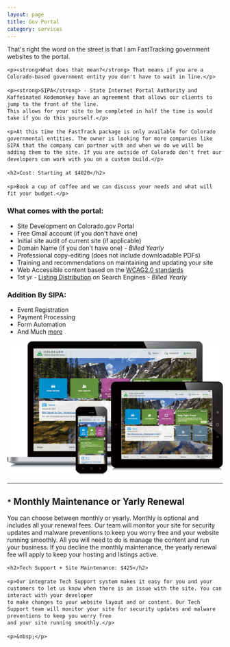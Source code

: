 ```yaml
---
layout: page
title: Gov Portal
category: services
---
```

<div class="row">
  <div class="col-sm-12">
    <p>That's right the word on the street is that I am FastTracking government websites to the portal.</p>

    <p><strong>What does that mean?</strong> That means if you are a Colorado-based government entity you don't have to wait in line.</p>

    <p><strong>SIPA</strong> - State Internet Portal Authority and Kaffeinated Kodemonkey have an agreement that allows our clients to jump to the front of the line.
    This allows for your site to be completed in half the time is would take if you do this yourself.</p>

    <p>At this time the FastTrack package is only available for Colorado governmental entities. The owner is looking for more companies like SIPA that the company can partner with and when we do we will be adding them to the site. If you are outside of Colorado don't fret our developers can work with you on a custom build.</p>

    <h2>Cost: Starting at $4020</h2>

    <p>Book a cup of coffee and we can discuss your needs and what will fit your budget.</p>
  </div>

</div>

<div class="row">
  <div class="col-sm-6">
    <h3>What comes with the portal:</h3>
    <ul>
      <li>Site Development on Colorado.gov Portal</li>
      <li>Free Gmail account (if you don't have one)</li>
      <li>Initial site audit of current site (if applicable)</li>
      <li>Domain Name (if you don't have one) - <em>Billed Yearly</em></li>      
      <li>Professional copy-editing (does not include downloadable PDFs)</li>      
      <li>Training and recommendations on maintaining and updating your site</li>      
      <li>Web Accessible content based on the <a href="https://www.w3.org/TR/WCAG20/" target="blank" title="WCAG2.0">WCAG2.0 standards</a></li>      
      <li>1st yr - <a href="{{baseurl}}/local_seo" title="Listing Distribution">Listing Distribution</a> on Search Engines - <em>Billed Yearly</em></li>      
    </ul>
  </div>
  <div class="col-sm-3">
    <h3>Addition By SIPA:</h3>
    <ul>
      <li>Event Registration</li>
      <li>Payment Processing</li>
      <li>Form Automation</li>
      <li>And Much <a href="https://www.colorado.gov/pacific/sipa/sipa-services" target="blank">more</a></li>
    </ul>
  </div>
  <div class="col-sm-3">
      <img src="img/portfolio/CoGov-responsiveScreens-transparent.png" class="img-responsive" alt="Gov Portal">
  </div>
</div>

<hr/>

<div class="row">
  <div class="col-sm-12">
    <h2><small class="text-danger">*</small> Monthly Maintenance or Yarly Renewal</h2>
    <p>You can choose between monthly or yearly. Monthly is optional and includes all your renewal fees. Our team will monitor your site for security updates and malware
    preventions to keep you worry free and your website running smoothly. All you will need to do is manage the content and run your business. If you decline the monthly
    maintenance, the yearly renewal fee will apply to keep your hosting and listings active.</p>

    <h2>Tech Support + Site Maintenance: $425</h2>

    <p>Our integrate Tech Support system makes it easy for you and your customers to let us know when there is an issue with the site. You can interact with your developer
    to make changes to your website layout and or content. Our Tech Support team will monitor your site for security updates and malware preventions to keep you worry free
    and your site running smoothly.</p>

    <p>&nbsp;</p>
  </div>
</div>
&nbsp;
